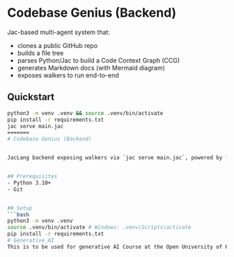
# Codebase Genius (Backend)

Jac-based multi-agent system that:
- clones a public GitHub repo
- builds a file tree
- parses Python/Jac to build a Code Context Graph (CCG)
- generates Markdown docs (with Mermaid diagram)
- exposes walkers to run end-to-end

## Quickstart
```bash
python3 -m venv .venv && source .venv/bin/activate
pip install -r requirements.txt
jac serve main.jac
=======
# Codebase Genius (Backend)


JacLang backend exposing walkers via `jac serve main.jac`, powered by **byLLM** using **Gemini (gemini-2.5-plus)**.


## Prerequisites
- Python 3.10+
- Git


## Setup
```bash
python3 -m venv .venv
source .venv/bin/activate # Windows: .venv\Scripts\activate
pip install -r requirements.txt
# Generative_AI
This is to be used for generative AI Course at the Open University of Kenya

